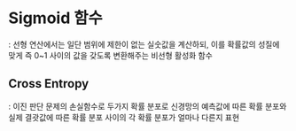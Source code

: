 # Sigmoid 함수

 : 선형 연산에서는 일단 범위에 제한이 없는 실숫값을 계산하되, 이를 확률값의 성질에 맞게 즉 0~1 사이의 값을 갖도록 변환해주는 비선형 활성화 함수
 
## Cross Entropy
  
 : 이진 판단 문제의 손실함수로 두가지 확률 분포로 신경망의 예측값에 따른 확률 분포와 실제 결괏값에 따른 확률 분포 사이의 각 확률 분포가 얼마나 다른지 표현
 
 

